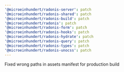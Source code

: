 ```yaml
---
'@microeinhundert/radonis-server': patch
'@microeinhundert/radonis-shared': patch
'@microeinhundert/radonis-build': patch
'@microeinhundert/radonis': patch
'@microeinhundert/radonis-form': patch
'@microeinhundert/radonis-hooks': patch
'@microeinhundert/radonis-hydrate': patch
'@microeinhundert/radonis-query': patch
'@microeinhundert/radonis-types': patch
'@microeinhundert/radonis-unocss': patch
---
```


Fixed wrong paths in assets manifest for production build
